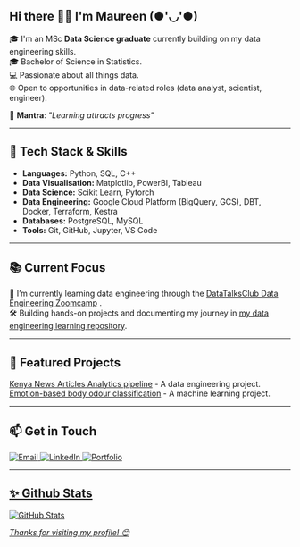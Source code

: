 ## Hi there 👋🏾 I'm Maureen (●'◡'●)

🎓 I'm an MSc **Data Science graduate** currently building on my data engineering skills.   
🎓 Bachelor of Science in Statistics.  
💻 Passionate about all things data.  
🌐 Open to opportunities in data-related roles (data analyst, scientist, engineer). 

💬 **Mantra**: *"Learning attracts progress"*

---

## 🔧 Tech Stack & Skills
- **Languages:** Python, SQL, C++
- **Data Visualisation:** Matplotlib, PowerBI, Tableau
- **Data Science:** Scikit Learn, Pytorch 
- **Data Engineering:** Google Cloud Platform (BigQuery, GCS), DBT, Docker, Terraform, Kestra  
- **Databases:** PostgreSQL, MySQL  
- **Tools:** Git, GitHub, Jupyter, VS Code
  
---

## 📚 Current Focus
🚀 I’m currently learning data engineering through the [DataTalksClub Data Engineering Zoomcamp](https://github.com/DataTalksClub/data-engineering-zoomcamp) .  
🛠️ Building hands-on projects and documenting my journey in [my data engineering learning repository](https://github.com/maureen-githaiga/data-engineering-zoomcamp-2025).

---

## 💼 Featured Projects
[Kenya News Articles Analytics pipeline](https://github.com/maureen-githaiga/kenya-news-data-pipeline) - A data engineering project.  
[Emotion-based body odour classification](https://github.com/maureen-githaiga/ml-emotion-odor-classification) - A machine learning project.


---
## 📫 Get in Touch

<p align="left">
  <a href="mailto:maureenwgithaiga@gmail.com" target="_blank">
    <img alt="Email" src="https://img.shields.io/badge/Email-D14836?style=for-the-badge&logo=gmail&logoColor=white" />
  </a>
  <a href="https://www.linkedin.com/in/maureen-g-8b77231b9" target="_blank">
    <img alt="LinkedIn" src="https://img.shields.io/badge/LinkedIn-0077B5?style=for-the-badge&logo=linkedin&logoColor=white" />
  </a>
  <a href="https://datascienceportfol.io/githaigamaureen" target="_blank">
    <img alt="Portfolio" src="https://img.shields.io/badge/Portfolio-000000?style=for-the-badge&logo=vercel&logoColor=white"
  </a>
</p>


---
## ✨ Github Stats  
![GitHub Stats](https://github-readme-stats.vercel.app/api?username=maureen-githaiga&show_icons=true&theme=radical)    


*Thanks for visiting my profile! 😊*


<!--
**maureen-githaiga/maureen-githaiga** is a ✨ _special_ ✨ repository because its `README.md` (this file) appears on your GitHub profile.

Here are some ideas to get you started:

- 🔭 I’m currently working on ...
- 🌱 I’m currently learning ...
- 👯 I’m looking to collaborate on ...
- 🤔 I’m looking for help with ...
- 💬 Ask me about ...
- 📫 How to reach me: ...
- 😄 Pronouns: ...
- ⚡ Fun fact: ...
-->
